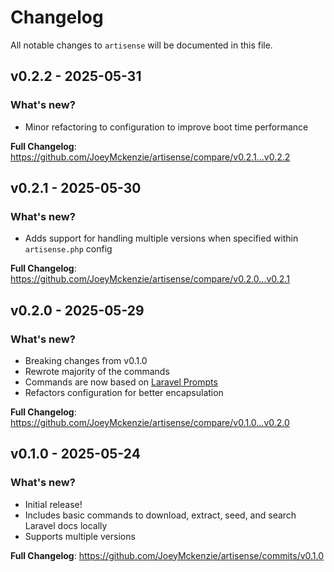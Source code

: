 # Changelog

All notable changes to `artisense` will be documented in this file.

## v0.2.2 - 2025-05-31

### What's new?

- Minor refactoring to configuration to improve boot time performance

**Full Changelog**: https://github.com/JoeyMckenzie/artisense/compare/v0.2.1...v0.2.2

## v0.2.1 - 2025-05-30

### What's new?

- Adds support for handling multiple versions when specified within `artisense.php` config

**Full Changelog**: https://github.com/JoeyMckenzie/artisense/compare/v0.2.0...v0.2.1

## v0.2.0 - 2025-05-29

### What's new?

- Breaking changes from v0.1.0
- Rewrote majority of the commands
- Commands are now based on [Laravel Prompts](https://laravel.com/docs/12.x/prompts)
- Refactors configuration for better encapsulation

**Full Changelog**: https://github.com/JoeyMckenzie/artisense/compare/v0.1.0...v0.2.0

## v0.1.0 - 2025-05-24

### What's new?

- Initial release!
- Includes basic commands to download, extract, seed, and search Laravel docs locally
- Supports multiple versions

**Full Changelog**: https://github.com/JoeyMckenzie/artisense/commits/v0.1.0
